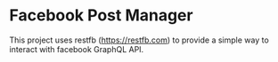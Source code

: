 # Facebook Post Manager
This project uses restfb (https://restfb.com) to provide a simple way to interact with facebook GraphQL API.
